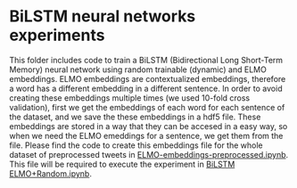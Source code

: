 # BiLSTM neural networks experiments

This folder includes code to train a BiLSTM (Bidirectional Long Short-Term Memory) neural network using random trainable (dynamic) and ELMO embeddings. ELMO embeddings are contextualized 
embeddings, therefore a word has a different embedding in a different sentence. In order to avoid creating these embeddings multiple 
times (we used 10-fold cross validation), first we get the embeddings of each word for each sentence of the dataset, and we save the 
these embeddings in a hdf5 file. These embeddings are stored in a way that they can be accesed in a easy way, so when we need the 
ELMO emeddings for a sentence, we get them from the file. Please find the code to create this embeddings file for the whole dataset 
of preprocessed tweets in [ELMO-embeddings-preprocessed.ipynb](../CNN-based%20notebooks/ELMO-embeddings-preprocessed.ipynb). This file will be required to execute the experiment in 
 	[BiLSTM ELMO+Random.ipynb](./Bi-LSTM%20notebooks/BiLSTM%20ELMO+Random.ipynb).
